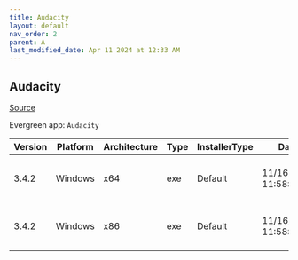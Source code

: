 ```yaml
---
title: Audacity
layout: default
nav_order: 2
parent: A
last_modified_date: Apr 11 2024 at 12:33 AM
---
```


## Audacity

[Source](https://www.audacityteam.org/)

Evergreen app: `Audacity`

| Version | Platform | Architecture | Type | InstallerType | Date                | Size     | URI                                                                                                                                                                                                      |
| ------- | -------- | ------------ | ---- | ------------- | ------------------- | -------- | -------------------------------------------------------------------------------------------------------------------------------------------------------------------------------------------------------- |
| 3.4.2   | Windows  | x64          | exe  | Default       | 11/16/2023 11:58:21 | 15819112 | [https://github.com/audacity/audacity/releases/download/Audacity-3.4.2/audacity-win-3.4.2-64bit.exe](https://github.com/audacity/audacity/releases/download/Audacity-3.4.2/audacity-win-3.4.2-64bit.exe) |
| 3.4.2   | Windows  | x86          | exe  | Default       | 11/16/2023 11:58:21 | 14438904 | [https://github.com/audacity/audacity/releases/download/Audacity-3.4.2/audacity-win-3.4.2-32bit.exe](https://github.com/audacity/audacity/releases/download/Audacity-3.4.2/audacity-win-3.4.2-32bit.exe) |
